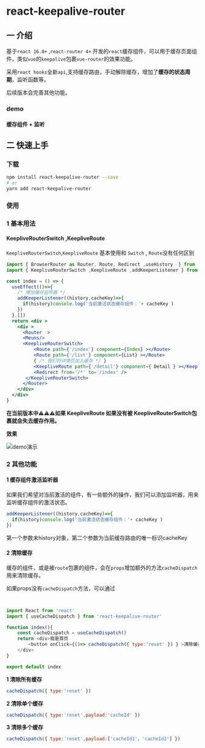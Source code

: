# react-keepalive-router


## 一 介绍

基于`react 16.8+` ,`react-router 4+` 开发的`react`缓存组件，可以用于缓存页面组件，类似`vue`的`keepalive`包裹`vue-router`的效果功能。

采用`react hooks`全新`api`,支持缓存路由，手动解除缓存，增加了**缓存的状态周期**，监听函数等。

后续版本会完善其他功能。


### demo

#### 缓存组件 + 监听


## 二 快速上手


### 下载

```bash
npm install react-keepalive-router --save
# or
yarn add react-keepalive-router
```


### 使用

### 1 基本用法

#### KeepliveRouterSwitch ,KeepliveRoute

`KeepliveRouterSwitch`,`KeepliveRoute` 基本使用和 `Switch` , `Route`没有任何区别

````jsx
import { BrowserRouter as Router, Route, Redirect ,useHistory  } from 'react-router-dom'
import { KeepliveRouterSwitch ,KeepliveRoute ,addKeeperListener } from 'react-keepalive-router'

const index = () => {
  useEffect(()=>{
    /* 增加缓存监听器 */
    addKeeperListener((history,cacheKey)=>{
      if(history)console.log('当前激活状态缓存组件：'+ cacheKey )
    })
  },[])
  return <div >
    <div >
      <Router  >
      <Meuns/>
      <KeepliveRouterSwitch>
          <Route path={'/index'} component={Index} ></Route>
          <Route path={'/list'} component={List} ></Route>
          { /* 我们将详情页加入缓存 */ }
          <KeepliveRoute path={'/detail'} component={ Detail } ></KeepliveRoute>
          <Redirect from='/*' to='/index' />
       </KeepliveRouterSwitch>
      </Router>
    </div>
  </div>
}

````

**在当前版本中⚠️⚠️⚠️如果 KeepliveRoute 如果没有被 KeepliveRouterSwitch包裹就会失去缓存作用。**

**效果**




![demo演示](https://raw.githubusercontent.com/AlienZhaolin/react-keepalive-router/master/md/111.gif)



### 2 其他功能



#### 1 缓存组件激活监听器

如果我们希望对当前激活的组件，有一些额外的操作，我们可以添加监听器，用来监听缓存组件的激活状态。

````js
addKeeperListener((history,cacheKey)=>{
  if(history)console.log('当前激活状态缓存组件：'+ cacheKey )
})
````
第一个参数未history对象，第二个参数为当前缓存路由的唯一标识cacheKey

#### 2 清除缓存

缓存的组件，或是被`route`包裹的组件，会在`props`增加额外的方法`cacheDispatch`用来清除缓存。

如果props没有`cacheDispatch`方法，可以通过


````js


import React from 'react'
import { useCacheDispatch } from 'react-keepalive-router'

function index(){
    const cacheDispatch = useCacheDispatch()
    return <div>我是首页
        <button onClick={()=> cacheDispatch({ type:'reset' }) } >清除缓存</button>
    </div>
}

export default index
````

**1 清除所有缓存**

````js
cacheDispatch({ type:'reset' }) 
````

**2 清除单个缓存**

````js
cacheDispatch({ type:'reset',payload:'cacheId' }) 
````

**3 清除多个缓存**

````js
cacheDispatch({ type:'reset',payload:['cacheId1'，'cacheId2'] }) 
````